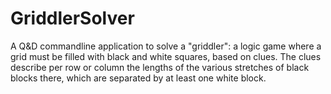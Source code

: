 # GriddlerSolver

A Q&D commandline application to solve a "griddler": 
a logic game where a grid must be filled with black and white squares, based on clues.
The clues describe per row or column the lengths of the various stretches of black blocks there, which are separated by at least one white block.
